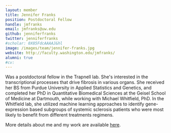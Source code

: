 ```yaml
---
layout: member
title: Jennifer Franks
position: Postdoctoral Fellow
handle: jmfranks
email: jmfranks@uw.edu
github: jenniferfranks
twitter: jenniferfranks
#scholar: 0X85FdcAAAAJ&hl
image: /images/team/jennifer-franks.jpg
website: http://faculty.washington.edu/jmfranks/
alumni: true
#cv: 
---
```


Was a postdoctoral fellow in the Trapnell lab. She's interested in the transcriptional processes that drive fibrosis in various organs. She received her BS from Purdue University in Applied Statistics and Genetics, and completed her PhD in Quantitative Biomedical Sciences at the Geisel School of Medicine at Dartmouth, while working with Michael Whitfield, PhD. In the Whitfield lab, she utilized machine learning approaches to identify gene-expression based subgroups of systemic sclerosis patients who were most likely to benefit from different treatments regimens.

More details about me and my work are available [here](http://faculty.washington.edu/jmfranks/).